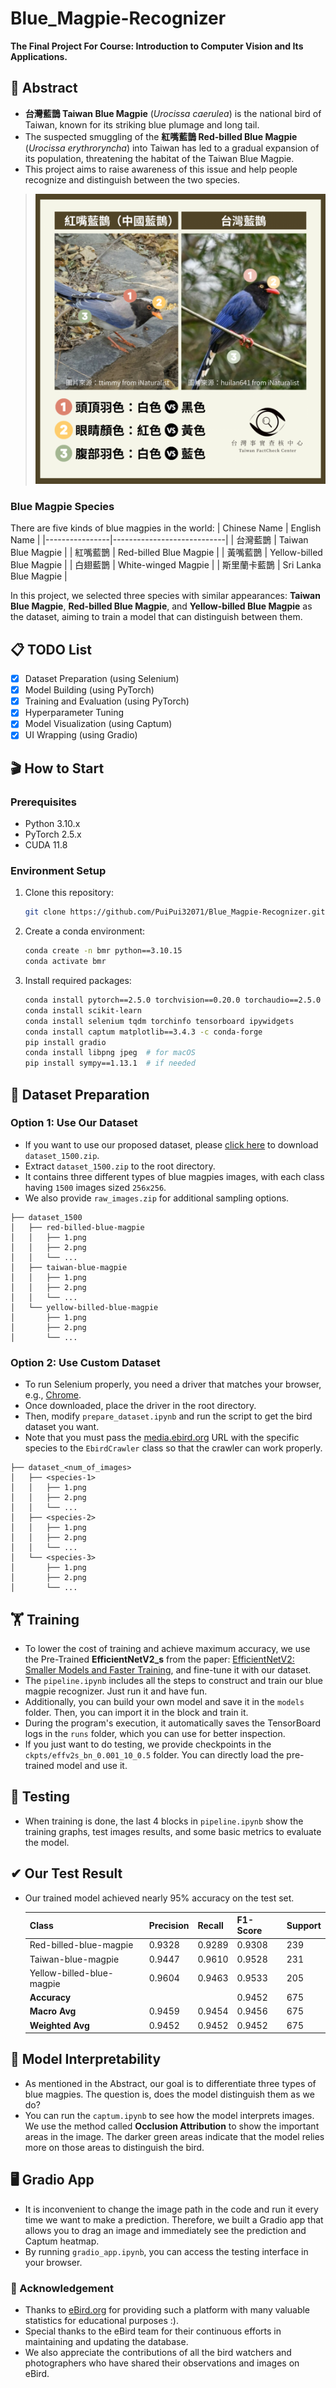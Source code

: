 # Blue_Magpie-Recognizer
**The Final Project For Course: Introduction to Computer Vision and Its Applications.**

## 🔖 Abstract
- **台灣藍鵲 Taiwan Blue Magpie** (*Urocissa caerulea*) is the national bird of Taiwan, known for its striking blue plumage and long tail.
- The suspected smuggling of the **紅嘴藍鵲 Red-billed Blue Magpie** (*Urocissa erythroryncha*) into Taiwan has led to a gradual expansion of its population, threatening the habitat of the Taiwan Blue Magpie.
- This project aims to raise awareness of this issue and help people recognize and distinguish between the two species.

> ![Difference](assets/difference.png)

### Blue Magpie Species
There are five kinds of blue magpies in the world:
| Chinese Name   | English Name               |
|----------------|----------------------------|
| 台灣藍鵲         | Taiwan Blue Magpie         |
| 紅嘴藍鵲         | Red-billed Blue Magpie     |
| 黃嘴藍鵲         | Yellow-billed Blue Magpie  |
| 白翅藍鵲         | White-winged Magpie        |
| 斯里蘭卡藍鵲      | Sri Lanka Blue Magpie      |

In this project, we selected three species with similar appearances: **Taiwan Blue Magpie**, **Red-billed Blue Magpie**, and **Yellow-billed Blue Magpie** as the dataset, aiming to train a model that can distinguish between them.

## 📋 TODO List
- [x] Dataset Preparation (using Selenium)
- [x] Model Building (using PyTorch)
- [x] Training and Evaluation (using PyTorch)
- [x] Hyperparameter Tuning
- [x] Model Visualization (using Captum)
- [x] UI Wrapping (using Gradio)

## 🎬 How to Start
### Prerequisites
- Python 3.10.x
- PyTorch 2.5.x
- CUDA 11.8

### Environment Setup
1. Clone this repository:
    ```bash
    git clone https://github.com/PuiPui32071/Blue_Magpie-Recognizer.git
    ```
2. Create a conda environment:
    ```bash
    conda create -n bmr python==3.10.15
    conda activate bmr
    ```
3. Install required packages:
    ```bash
    conda install pytorch==2.5.0 torchvision==0.20.0 torchaudio==2.5.0 pytorch-cuda=11.8 -c pytorch -c nvidia
    conda install scikit-learn
    conda install selenium tqdm torchinfo tensorboard ipywidgets
    conda install captum matplotlib==3.4.3 -c conda-forge
    pip install gradio
    conda install libpng jpeg  # for macOS
    pip install sympy==1.13.1  # if needed
    ```

## 📁 Dataset Preparation
### Option 1: Use Our Dataset
- If you want to use our proposed dataset, please [click here](https://drive.google.com/drive/folders/1E_pRJGIzvn5IInmIfg55CrSge5gsOnGE?usp=drive_link) to download `dataset_1500.zip`.
- Extract `dataset_1500.zip` to the root directory.
- It contains three different types of blue magpies images, with each class having `1500` images sized `256x256`.
- We also provide `raw_images.zip` for additional sampling options.

```
├── dataset_1500
│   ├── red-billed-blue-magpie
│   │   ├── 1.png
│   │   ├── 2.png
│   │   └── ...
│   ├── taiwan-blue-magpie
│   │   ├── 1.png
│   │   ├── 2.png
│   │   └── ...
│   └── yellow-billed-blue-magpie
│       ├── 1.png
│       ├── 2.png
│       └── ...
```

### Option 2: Use Custom Dataset
- To run Selenium properly, you need a driver that matches your browser, e.g., [Chrome](https://developer.chrome.com/docs/chromedriver/downloads?hl=zh-tw).
- Once downloaded, place the driver in the root directory.
- Then, modify `prepare_dataset.ipynb` and run the script to get the bird dataset you want.
- Note that you must pass the [media.ebird.org](https://media.ebird.org/catalog?taxonCode=formag1&mediaType=photo) URL with the specific species to the `EbirdCrawler` class so that the crawler can work properly.

```
├── dataset_<num_of_images>
│   ├── <species-1>
│   │   ├── 1.png
│   │   ├── 2.png
│   │   └── ...
│   ├── <species-2>
│   │   ├── 1.png
│   │   ├── 2.png
│   │   └── ...
│   └── <species-3>
│       ├── 1.png
│       ├── 2.png
│       └── ...
```

## 🏋️ Training
- To lower the cost of training and achieve maximum accuracy, we use the Pre-Trained **EfficientNetV2_s** from the paper: [EfficientNetV2: Smaller Models and Faster Training](https://arxiv.org/abs/2104.00298), and fine-tune it with our dataset.
- The `pipeline.ipynb` includes all the steps to construct and train our blue magpie recognizer. Just run it and have fun.
- Additionally, you can build your own model and save it in the `models` folder. Then, you can import it in the block and train it.
- During the program's execution, it automatically saves the TensorBoard logs in the `runs` folder, which you can use for better inspection.
- If you just want to do testing, we provide checkpoints in the `ckpts/effv2s_bn_0.001_10_0.5` folder. You can directly load the pre-trained model and use it.

## 🧪 Testing
- When training is done, the last 4 blocks in `pipeline.ipynb` show the training graphs, test images results, and some basic metrics to evaluate the model.

## ✔︎ Our Test Result
- Our trained model achieved nearly 95% accuracy on the test set.

    | Class                        | Precision | Recall | F1-Score | Support |
    |------------------------------|-----------|--------|----------|---------|
    | Red-billed-blue-magpie       | 0.9328    | 0.9289 | 0.9308   | 239     |
    | Taiwan-blue-magpie           | 0.9447    | 0.9610 | 0.9528   | 231     |
    | Yellow-billed-blue-magpie    | 0.9604    | 0.9463 | 0.9533   | 205     |
    | **Accuracy**                 |           |        | 0.9452   | 675     |
    | **Macro Avg**                | 0.9459    | 0.9454 | 0.9456   | 675     |
    | **Weighted Avg**             | 0.9452    | 0.9452 | 0.9452   | 675     |

## 👀 Model Interpretability
- As mentioned in the Abstract, our goal is to differentiate three types of blue magpies. The question is, does the model distinguish them as we do?
- You can run the `captum.ipynb` to see how the model interprets images. We use the method called **Occlusion Attribution** to show the important areas in the image. The darker green areas indicate that the model relies more on those areas to distinguish the bird.

## 🖥️ Gradio App
- It is inconvenient to change the image path in the code and run it every time we want to make a prediction. Therefore, we built a Gradio app that allows you to drag an image and immediately see the prediction and Captum heatmap.
- By running `gradio_app.ipynb`, you can access the testing interface in your browser.

### 🌟 Acknowledgement
- Thanks to [eBird.org](https://ebird.org/home) for providing such a platform with many valuable statistics for educational purposes :).
- Special thanks to the eBird team for their continuous efforts in maintaining and updating the database.
- We also appreciate the contributions of all the bird watchers and photographers who have shared their observations and images on eBird.
